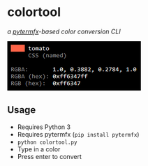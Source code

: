 # colortool
*a [pytermfx][pytermfx]-based color conversion CLI*

[pytermfx]: https://github.com/loganzartman/pytermfx

![screenshot](promo.png)

## Usage
* Requires Python 3
* Requires pytermfx (`pip install pytermfx`)
* `python colortool.py`
* Type in a color
* Press enter to convert
